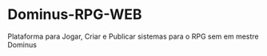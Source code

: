 # Dominus-RPG-WEB
Plataforma para Jogar, Criar e Publicar sistemas para o RPG sem em mestre Dominus
